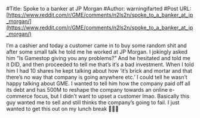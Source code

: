 #Title: Spoke to a banker at JP Morgan
#Author: warningifarted
#Post URL: [https://www.reddit.com/r/GME/comments/n2ls2n/spoke_to_a_banker_at_jp_morgan/](https://www.reddit.com/r/GME/comments/n2ls2n/spoke_to_a_banker_at_jp_morgan/)


I’m a cashier and today a customer came in to buy some random shit and after some small talk he told me he worked at JP Morgan. I jokingly asked him “Is Gamestop giving you any problems?” And he hesitated and told me it DID, and then proceeded to tell me that’s it’s a bad investment. When I told him I had 10 shares he kept talking about how ‘it’s brick and mortar and that there’s no way that company is going anywhere etc.’ I could tell he wasn’t happy talking about GME. I wanted to tell him how the company paid off all its debt and has 500M to reshape the company towards an online e-commerce focus, but I didn’t want to upset a customer lmao. Basically this guy wanted me to sell and still thinks the company’s going to fail. I just wanted to get this out on my lunch break 🚀🚀🚀